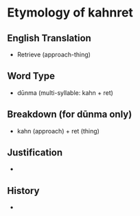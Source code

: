 # Etymology of kahnret

## English Translation
- Retrieve (approach-thing)

## Word Type
- dūnma (multi-syllable: kahn + ret)

## Breakdown (for dūnma only)
- kahn (approach) + ret (thing)

## Justification
- 

## History
- 
